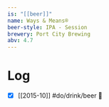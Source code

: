 ```yaml
---
is: "[[beer]]"
name: Ways & Means®
beer-style: IPA - Session
brewery: Port City Brewing
abv: 4.7
---
```

# Log
- [x] [[2015-10]] #do/drink/beer 🤞

